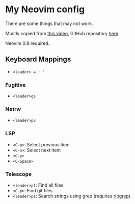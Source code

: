 # My Neovim config

There are some things that may not work.

Mostly copied from [this video](https://www.youtube.com/watch?v=w7i4amO_zaE), GitHub repository [here](https://github.com/ThePrimeagen/init.lua).

Neovim 0.9 required.

## Keyboard Mappings
- ```<leader> = ' '```

### Fugitive
- ```<leader>gs```

### Netrw
- ```<leader>pv```

### LSP
- ```<C-p>```: Select previous item
- ```<C-n>```: Select next item
- ```<C-y>```
- ```<C-Space>```

### Telescope
- ```<leader>pf```: Find all files
- ```<C-p>```: Find git files
- ```<leader>ps```: Search strings using grep (requires [ripgrep](https://github.com/BurntSushi/ripgrep))
